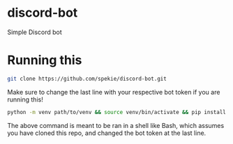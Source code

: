 # discord-bot
Simple Discord bot
# Running this
```sh
git clone https://github.com/spekie/discord-bot.git
```
Make sure to change the last line with your respective bot token if you are running this!
```sh
python -m venv path/to/venv && source venv/bin/activate && pip install discord.py requests && python ./discord-bot/main.py
```
The above command is meant to be ran in a shell like Bash, which assumes you have cloned this repo, and changed the bot token at the last line.

